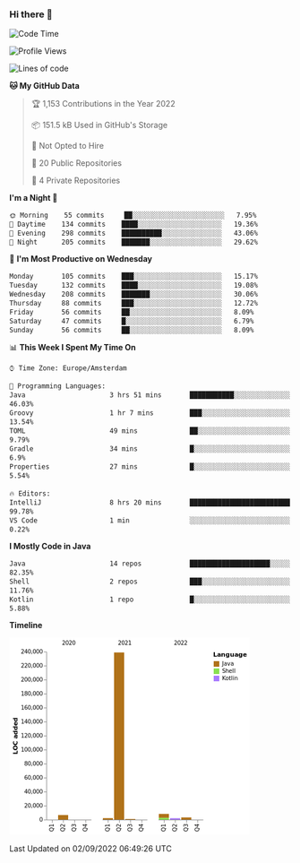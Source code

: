 ### Hi there 👋


<!--START_SECTION:waka-->
![Code Time](http://img.shields.io/badge/Code%20Time-2%2C478%20hrs%2018%20mins-blue)

![Profile Views](http://img.shields.io/badge/Profile%20Views-0-blue)

![Lines of code](https://img.shields.io/badge/From%20Hello%20World%20I%27ve%20Written-262%20Thousand%20lines%20of%20code-blue)

**🐱 My GitHub Data** 

> 🏆 1,153 Contributions in the Year 2022
 > 
> 📦 151.5 kB Used in GitHub's Storage 
 > 
> 🚫 Not Opted to Hire
 > 
> 📜 20 Public Repositories 
 > 
> 🔑 4 Private Repositories  
 > 
**I'm a Night 🦉** 

```text
🌞 Morning    55 commits     ██░░░░░░░░░░░░░░░░░░░░░░░   7.95% 
🌆 Daytime    134 commits    ████░░░░░░░░░░░░░░░░░░░░░   19.36% 
🌃 Evening    298 commits    ██████████░░░░░░░░░░░░░░░   43.06% 
🌙 Night      205 commits    ███████░░░░░░░░░░░░░░░░░░   29.62%

```
📅 **I'm Most Productive on Wednesday** 

```text
Monday       105 commits    ███░░░░░░░░░░░░░░░░░░░░░░   15.17% 
Tuesday      132 commits    ████░░░░░░░░░░░░░░░░░░░░░   19.08% 
Wednesday    208 commits    ███████░░░░░░░░░░░░░░░░░░   30.06% 
Thursday     88 commits     ███░░░░░░░░░░░░░░░░░░░░░░   12.72% 
Friday       56 commits     ██░░░░░░░░░░░░░░░░░░░░░░░   8.09% 
Saturday     47 commits     █░░░░░░░░░░░░░░░░░░░░░░░░   6.79% 
Sunday       56 commits     ██░░░░░░░░░░░░░░░░░░░░░░░   8.09%

```


📊 **This Week I Spent My Time On** 

```text
⌚︎ Time Zone: Europe/Amsterdam

💬 Programming Languages: 
Java                     3 hrs 51 mins       ███████████░░░░░░░░░░░░░░   46.03% 
Groovy                   1 hr 7 mins         ███░░░░░░░░░░░░░░░░░░░░░░   13.54% 
TOML                     49 mins             ██░░░░░░░░░░░░░░░░░░░░░░░   9.79% 
Gradle                   34 mins             █░░░░░░░░░░░░░░░░░░░░░░░░   6.9% 
Properties               27 mins             █░░░░░░░░░░░░░░░░░░░░░░░░   5.54%

🔥 Editors: 
IntelliJ                 8 hrs 20 mins       █████████████████████████   99.78% 
VS Code                  1 min               ░░░░░░░░░░░░░░░░░░░░░░░░░   0.22%

```

**I Mostly Code in Java** 

```text
Java                     14 repos            ████████████████████░░░░░   82.35% 
Shell                    2 repos             ███░░░░░░░░░░░░░░░░░░░░░░   11.76% 
Kotlin                   1 repo              █░░░░░░░░░░░░░░░░░░░░░░░░   5.88%

```


**Timeline**

![Chart not found](https://raw.githubusercontent.com/powercasgamer/powercasgamer/master/charts/bar_graph.png) 


 Last Updated on 02/09/2022 06:49:26 UTC
<!--END_SECTION:waka-->

